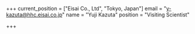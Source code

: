 +++
current_position = ["Eisai Co., Ltd", "Tokyo, Japan"]
email = "y-kazuta@hhc.eisai.co.jp"
name = "Yuji Kazuta"
position = "Visiting Scientist"

+++

